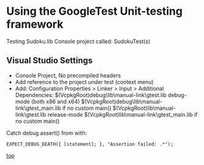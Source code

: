 <!----------------------------------------------------------------><a id="top"></a>
# Using the GoogleTest Unit-testing framework #
<!---------------------------------------------------------------->

Testing Sudoku.lib
Console project called: SudokuTest(s)

<!----------------------------------------------------------------><a id="vs_settings"></a>
## Visual Studio Settings ##
<!---------------------------------------------------------------->
- Console Project, No precompiled headers
- Add reference to the project under test (context menu)
- Add: Configuration Properties > Linker > Input > Additional Dependencies:
	$(VcpkgRoot)debug\lib\manual-link\gtest.lib			debug-mode (both x86 and x64)
	$(VcpkgRoot)debug\lib\manual-link\gtest_main.lib		if no custom main()
	$(VcpkgRoot)lib\manual-link\gtest.lib				release-mode
	$(VcpkgRoot)lib\manual-link\gtest_main.lib				if no custom main()


<!---------------------------------------------------------------->
Catch debug assert() from <cassert> with:

    EXPECT_DEBUG_DEATH({ [statement]; }, "Assertion failed: .*");


[top](#top)
